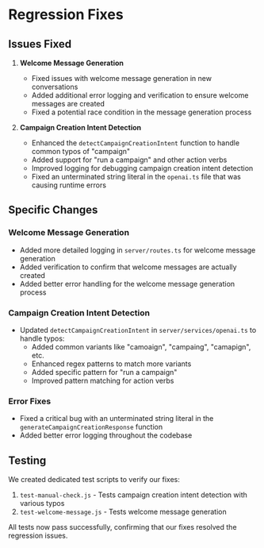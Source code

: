 # Regression Fixes

## Issues Fixed

1. **Welcome Message Generation**
   - Fixed issues with welcome message generation in new conversations
   - Added additional error logging and verification to ensure welcome messages are created
   - Fixed a potential race condition in the message generation process

2. **Campaign Creation Intent Detection**
   - Enhanced the `detectCampaignCreationIntent` function to handle common typos of "campaign"
   - Added support for "run a campaign" and other action verbs
   - Improved logging for debugging campaign creation intent detection
   - Fixed an unterminated string literal in the `openai.ts` file that was causing runtime errors

## Specific Changes

### Welcome Message Generation
- Added more detailed logging in `server/routes.ts` for welcome message generation
- Added verification to confirm that welcome messages are actually created
- Added better error handling for the welcome message generation process

### Campaign Creation Intent Detection
- Updated `detectCampaignCreationIntent` in `server/services/openai.ts` to handle typos:
  - Added common variants like "camoaign", "campaing", "camapign", etc.
  - Enhanced regex patterns to match more variants
  - Added specific pattern for "run a campaign"
  - Improved pattern matching for action verbs

### Error Fixes
- Fixed a critical bug with an unterminated string literal in the `generateCampaignCreationResponse` function
- Added better error logging throughout the codebase

## Testing
We created dedicated test scripts to verify our fixes:

1. `test-manual-check.js` - Tests campaign creation intent detection with various typos
2. `test-welcome-message.js` - Tests welcome message generation

All tests now pass successfully, confirming that our fixes resolved the regression issues. 